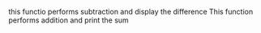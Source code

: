 this functio performs subtraction and display the difference
 This function performs addition and print the sum
